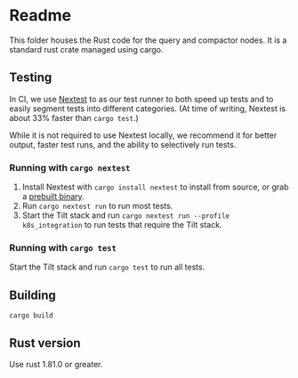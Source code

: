 # Readme

This folder houses the Rust code for the query and compactor nodes. It is a standard rust crate managed using cargo.

## Testing

In CI, we use [Nextest](https://nexte.st/) to as our test runner to both speed up tests and to easily segment tests into different categories. (At time of writing, Nextest is about 33% faster than `cargo test`.)

While it is not required to use Nextest locally, we recommend it for better output, faster test runs, and the ability to selectively run tests.

### Running with `cargo nextest`

1. Install Nextest with `cargo install nextest` to install from source, or grab a [prebuilt binary](https://nexte.st/docs/installation/pre-built-binaries).
2. Run `cargo nextest run` to run most tests.
3. Start the Tilt stack and run `cargo nextest run --profile k8s_integration` to run tests that require the Tilt stack.

### Running with `cargo test`

Start the Tilt stack and run `cargo test` to run all tests.

## Building

`cargo build`

## Rust version

Use rust 1.81.0 or greater.
